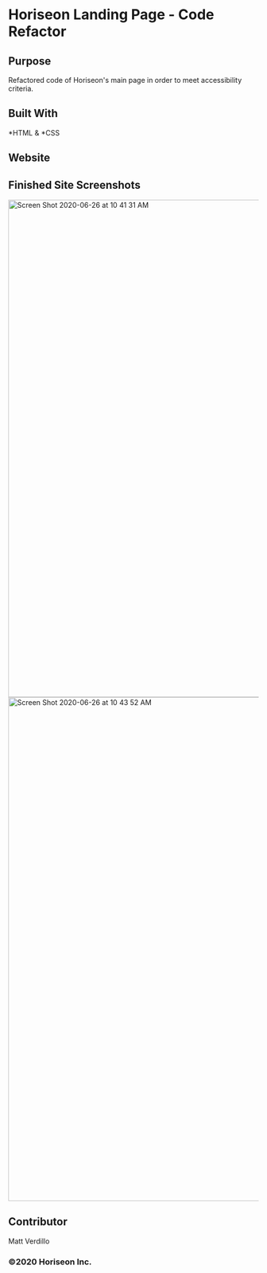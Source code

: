 # Horiseon Landing Page - Code Refactor

## Purpose 
Refactored code of Horiseon's main page in order to meet accessibility criteria. 

## Built With
*HTML & *CSS

## Website

## Finished Site Screenshots 
<img width="999" alt="Screen Shot 2020-06-26 at 10 41 31 AM" src="https://user-images.githubusercontent.com/53850219/85876514-7345f580-b79b-11ea-99bd-895e0619866b.png">

<img width="1012" alt="Screen Shot 2020-06-26 at 10 43 52 AM" src="https://user-images.githubusercontent.com/53850219/85876526-7640e600-b79b-11ea-9e83-66cc660604ec.png">


## Contributor
Matt Verdillo

### ©️2020 Horiseon Inc. 

